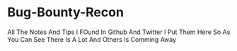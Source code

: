 # Bug-Bounty-Recon
All The Notes And Tips I FOund In Github And Twitter I Put Them Here 
So As You Can See There Is A Lot And Others Is Comming Away 
